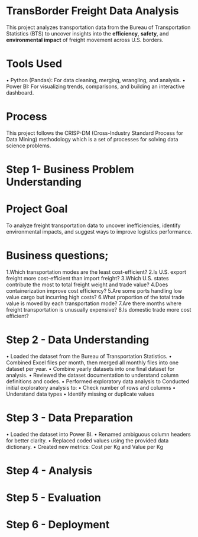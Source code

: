 # TransBorder Freight Data Analysis
This project analyzes transportation data from the Bureau of Transportation Statistics (BTS) to uncover insights into the **efficiency**, **safety**, and **environmental impact** of freight movement across U.S. borders.

# Tools Used
• Python (Pandas): For data cleaning, merging, wrangling, and analysis.
• Power BI: For visualizing trends, comparisons, and building an interactive dashboard.

# Process
This project follows the CRISP-DM (Cross-Industry Standard Process for Data Mining) methodology which is a set of processes for solving data science problems. 

# Step 1- Business Problem Understanding
# Project Goal
To analyze freight transportation data to uncover inefficiencies, identify environmental impacts, and suggest ways to improve logistics performance.

# Business questions; 
1.Which transportation modes are the least cost-efficient?
2.Is U.S. export freight more cost-efficient than import freight?
3.Which U.S. states contribute the most to total freight weight and trade value?
4.Does containerization improve cost efficiency?
5.Are some ports handling low value cargo but incurring high costs?
6.What proportion of the total trade value is moved by each transportation mode?
7.Are there months where freight transportation is unusually expensive?
8.Is domestic trade more cost efficient?

# Step 2 - Data Understanding 
• Loaded the dataset from the Bureau of Transportation Statistics.
• Combined Excel files per month, then merged all monthly files into one dataset per year.
• Combine yearly datasets into one final dataset for analysis.
• Reviewed the dataset documentation to understand column definitions and codes.
• Performed exploratory data analysis to Conducted initial exploratory analysis to:
•	Check number of rows and columns
•	Understand data types
•	Identify missing or duplicate values

# Step 3 - Data Preparation
• Loaded the dataset into Power BI.
•	Renamed ambiguous column headers  for better clarity.
•	Replaced coded values using the provided data dictionary.
•	Created new metrics: Cost per Kg and Value per Kg 


# Step 4 - Analysis

# Step 5 - Evaluation 

# Step 6 - Deployment 

